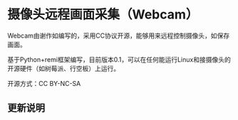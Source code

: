 # 摄像头远程画面采集（Webcam）

Webcam由谢作如编写的，采用CC协议开源，能够用来远程控制摄像头，如保存画面。

基于Python+remi框架编写，目前版本0.1，可以在任何能运行Linux和接摄像头的开源硬件（如树莓派、行空板）上运行。

开源方式：CC BY-NC-SA

## 更新说明

